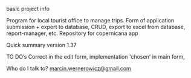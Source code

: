 basic project info

Program for local tourist office to manage trips. Form of application submission + export to database, CRUD, export to excel from database, report-manager, etc. 
Repository for copernicana app

Quick summary
version 1.37

TO DO’s
Correct in the edit form, implementation 'chosen' in main form, 

Who do I talk to? 
marcin.wernerowicz@gmail.com
